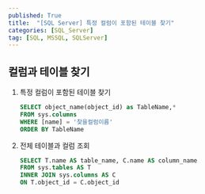 ```yaml
---
published: True
title:  "[SQL Server] 특정 컬럼이 포함된 테이블 찾기"
categories: [SQL_Server]
tag: [SQL, MSSQL, SQLServer]
---
```


## 컬럼과 테이블 찾기

1. 특정 컬럼이 포함된 테이블 찾기  
    ```sql
    SELECT object_name(object_id) as TableName,* 
    FROM sys.columns 
    WHERE [name] = '찾을컬럼이름'
    ORDER BY TableName
    ```  

2. 전체 테이블과 컬럼 조회
    ```sql
    SELECT T.name AS table_name, C.name AS column_name
    FROM sys.tables AS T
    INNER JOIN sys.columns AS C
    ON T.object_id = C.object_id
    ```
